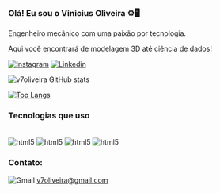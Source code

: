### Olá! Eu sou o Vinicius Oliveira ⚙️🖥️

Engenheiro mecânico com uma paixão por tecnologia.

Aqui você encontrará de modelagem 3D até ciência de dados!


[![Instagram](https://img.shields.io/badge/Instagram-E4405F?style=for-the-badge&logo=instagram&logoColor=white)](https://www.instagram.com/v96_projetos/)
[![Linkedin](https://img.shields.io/badge/LinkedIn-0077B5?style=for-the-badge&logo=linkedin&logoColor=white)](https://www.linkedin.com/in/engenheirovini/)


![v7oliveira GitHub stats](https://github-readme-stats.vercel.app/api?username=v7oliveira&show_icons=true&theme=tokyonight)


[![Top Langs](https://github-readme-stats.vercel.app/api/top-langs/?username=v7oliveira)](https://github.com/anuraghazra/github-readme-stats)

### Tecnologias que uso

<div style="display: inline_block"><br/>
    <img align="center" alt="html5" src="https://img.shields.io/badge/Python-3776AB?style=for-the-badge&logo=python&logoColor=white"/>
    <img align="center" alt="html5" src="https://img.shields.io/badge/MySQL-005C84?style=for-the-badge&logo=mysql&logoColor=white"/>
    <img align="center" alt="html5" src="https://img.shields.io/badge/Amazon_AWS-232F3E?style=for-the-badge&logo=amazon-aws&logoColor=white"/>
    <img align="center" alt="html5" src="https://img.shields.io/badge/Microsoft_Excel-217346?style=for-the-badge&logo=microsoft-excel&logoColor=white"/>
</div>



### Contato:

![Gmail](https://img.shields.io/badge/Gmail-D14836?style=for-the-badge&logo=gmail&logoColor=white) v7oliveira@gmail.com


